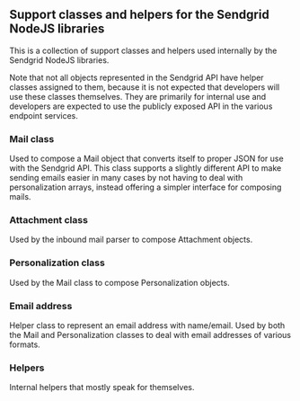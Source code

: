 ## Support classes and helpers for the Sendgrid NodeJS libraries
This is a collection of support classes and helpers used internally by the
Sendgrid NodeJS libraries.

Note that not all objects represented in the Sendgrid API have helper classes assigned to them, because it is not expected that developers will use these classes themselves. They are primarily for internal use and developers are expected to use the publicly exposed API in the various endpoint services.

### Mail class
Used to compose a Mail object that converts itself to proper JSON for use with the Sendgrid API. This class supports a slightly different API to make sending emails easier in many cases by not having to deal with personalization arrays, instead offering a simpler interface for composing mails.

### Attachment class
Used by the inbound mail parser to compose Attachment objects.

### Personalization class
Used by the Mail class to compose Personalization objects.

### Email address
Helper class to represent an email address with name/email. Used by both the Mail and Personalization classes to deal with email addresses of various formats.

### Helpers
Internal helpers that mostly speak for themselves.
